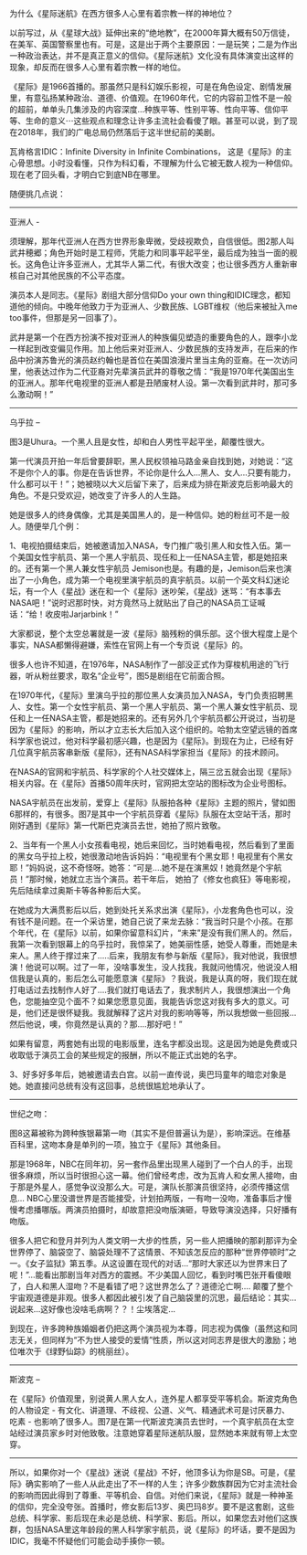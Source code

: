 为什么《星际迷航》在西方很多人心里有着宗教一样的神地位？

以前写过，从《星球大战》延伸出来的“绝地教”，在2000年算大概有50万信徒，在美军、英国警察里也有。可是，这是出于两个主要原因：一是玩笑；二是为作出一种政治表达，并不是真正意义的信仰。《星际迷航》文化没有具体演变出这样的现象，却反而在很多人心里有着宗教一样的地位。

《星际》是1966首播的。那虽然只是科幻娱乐影视，可是在角色设定、剧情发展里，有意弘扬某种政治、道德、价值观。在1960年代，它的内容前卫性不是一般的超前，单单头几集涉及的内容深度…种族平等、性别平等、性向平等、信仰平等、生命的意义⋯这些观点和理念让许多主流社会看傻了眼。甚至可以说，到了现在2018年，我们的广电总局仍然落后于这半世纪前的美剧。

瓦肯格言IDIC：Infinite Diversity in Infinite Combinations， 这是《星际》的主心骨思想。小时没看懂，只作为科幻看，不理解为什么它被无数人视为一种信仰。现在老了回头看，才明白它到底NB在哪里。

随便挑几点说：

--------------------

亚洲人 -

须理解，那年代亚洲人在西方世界形象卑微，受歧视欺负，自信很低。图2那人叫武井穂郷；角色开始时是工程师，凭能力和同事平起平坐，最后成为独当一面的舰长。这角色让许多亚洲人，尤其华人第二代，有很大改变；也让很多西方人重新审核自己对其他民族的不公平态度。

演员本人是同志。《星际》剧组大部分信仰Do your own thing和IDIC理念，都知道他的倾向。中晚年他致力于为亚洲人、少数民族、LGBT维权（他后来被扯入me too事件，但那是另一回事了）。

武井是第一个在西方扮演不按对亚洲人的种族偏见塑造的重要角色的人，跟李小龙一样起到改变偏见作用。加上他后来对亚洲人、少数民族的支持发声，在后来的作品中扮演苏鲁光的演员赵约翰也是首位在美国浪漫片里当主角的亚裔。在一次访问里，他表达过作为二代亚裔对先辈演员武井的尊敬之情：“我是1970年代美国出生的亚洲人。那年代电视里的亚洲人都是丑陋废材人设。第一次看到武井时，那可多么激动啊！”

--------------------

乌乎拉 –

图3是Uhura。一个黑人且是女性，却和白人男性平起平坐，颠覆性很大。

第一代演员开拍一年后曾要辞职，黑人民权领袖马路金亲自找到她，对她说：“这不是你个人的事。你是在告诉世界，不论你是什么人...黑人、女人...只要有能力，什么都可以干！”；她被晓以大义后留下来了，后来成为排在斯波克后影响最大的角色。不是只受欢迎，她改变了许多人的人生路。

她是很多人的终身偶像，尤其是美国黑人的，是一种信仰。她的粉丝可不是一般人。随便举几个例：

1、电视拍摄结束后，她被邀请加入NASA，专门推广吸引黑人和女性入伍。第一个美国女性宇航员、第一个黑人宇航员、现任和上一任NASA主管，都是她招来的。还有第一个黑人兼女性宇航员 Jemison也是。有趣的是，Jemison后来也演出了一小角色，成为第一个电视里演宇航员的真宇航员。以前一个英文科幻迷论坛，有一个人《星战》迷在和一个《星际》迷吵架，《星战》迷骂：“有本事去NASA吧！”说时迟那时快，对方竟然马上就贴出了自己的NASA员工证喊话：“给！收皮啦Jarjarbink！”

大家都说，整个太空总署就是一波《星际》脑残粉的俱乐部。这个很大程度上是个事实，NASA都懒得避嫌，索性在官网上有一个专页说《星际》的。

很多人也许不知道，在1976年，NASA制作了一部没正式作为穿梭机用途的飞行器，听从粉丝要求，取名“企业号”，图5是剧组在它前面合照。

在1970年代，《星际》里演乌乎拉的那位黑人女演员加入NASA，专门负责招聘黑人、女性。第一个女性宇航员、第一个黑人宇航员、第一个黑人兼女性宇航员、现任和上一任NASA主管，都是她招来的。还有另外几个宇航员都公开说过，当初是因为《星际》的影响，所以才立志长大后加入这个组织的。哈勃太空望远镜的首席科学家也说过，他对科学最初感兴趣，也是因为《星际》。到现在为止，已经有好几位真宇航员客串新版《星际》，还有NASA科学家担当《星际》的技术顾问。

在NASA的官网和宇航员、科学家的个人社交媒体上，隔三岔五就会出现《星际》相关内容。在《星际》首播50周年庆时，官网把太空站的图标改为企业号图标。

NASA宇航员在出发前，爱穿上《星际》队服拍各种《星际》主题的照片，譬如图6那样的，有很多。图7是其中一个宇航员穿着《星际》队服在太空站干活，那时刚好遇到《星际》第一代斯巴克演员去世，她拍了照片致敬。

2、当年有一个黑人小女孩看电视，她后来回忆，当时她看电视，然后看到了里面的黑女乌乎拉上校，她很激动地告诉妈妈：“电视里有个黑女耶！电视里有个黑女耶！”妈妈说，这不奇怪呀。她答：“可是....她不是在演黑奴！她竟然是个宇航员！”那时候，她就立志当个演员。若干年后， 她拍了《修女也疯狂》等电影视，先后陆续拿过奥斯卡等各种影后大奖。

在她成为大满贯影后以后，她到处托关系求出演《星际》，小龙套角色也可以，没有钱不是问题。在一个采访里，她自己说了来龙去脉：“我当时只是个小孩。在那个年代，在《星际》以前，如果你留意科幻片，“未来”是没有我们黑人的。然后，我第一次看到银幕上的乌乎拉时，我惊呆了，她美丽性感，她受人尊重，而她是未来人。黑人终于撑过来了.....后来，我朋友有参与新版《星际》，我对他说，我很想演！他说可以啊。过了一年，没啥事发生，没人找我，我就问他情况，他说没人相信我是认真的，影后怎么可能愿意演《星际》？我说，我是认真的呀，我们现在就打电话过去找制作人好了....我们就打电话去了，我求制片人，我很想演出一个角色，您能抽空见个面不？如果您愿意见面，我能告诉您这对我有多大的意义。可是，他们还是很怀疑我。我就解释了这片对我的影响等等，所以我想做一些回报...然后他说，噢，你竟然是认真的？那....那好吧！”

如果有留意，两套她有出现的电影版里，连名字都没出现。这是因为她是免费或只收取低于演员工会的某些规定的报酬，所以不能正式出她的名字。

3、好多好多年后，她被邀请去白宫。以前一直传说，奥巴玛童年的暗恋对象是她。她直接问总统有没有这回事，总统很尴尬地承认了。

--------------------

世纪之吻：

图8这幕被称为跨种族银幕第一吻（其实不是但普遍认为是），影响深远。在维基百科里，这吻本身是单列的一项，独立于《星际》其他条目。

那是1968年，NBC在同年初，另一套作品里出现黑人碰到了一个白人的手，出现很多麻烦，所以当时很担心这一幕。他们曾经考虑，改为瓦肯人和女黑人接吻，由于那是外星人，感觉争议没那么大。可是，演队长那演员很坚持，必须传播这信息... NBC心里没谱世界是否能接受，计划拍两版，一有吻一没吻，准备事后才慢慢考虑播哪版。两演员拍摄时，却故意把没吻版演砸，导致导演没选择，只好播有吻版。

很多人把它和登月并列为人类文明一大步的性质，另一些人把播映的那刹那评为全世界停了、脑袋空了、脑袋处理不了这情景、不知该怎反应的那种“世界停顿时”之一。《女子监狱》第五季。从这设置在现代的对话...“那时大家还以为世界末日了呢！”...能看出那剧当年对西方的震撼。不少美国人回忆，看到时嘴巴张开看傻眼了，白人和黑人湿吻？不是看错了吧？这世界怎么了？道德沦亡啊.... 颠覆了整个宇宙观道德是非观。很多人都因此被引发了自己脑袋里的沉思，最后结论：其实…说起来…这好像也没啥毛病啊？？！尘埃落定...

到现在，许多跨种族婚姻者仍把这两个演员视为本尊，同志视为偶像（虽然这和同志无关，但同样为“不为世人接受的爱情”性质，所以这对同志界是很大的激励；地位唯次于《绿野仙踪》的桃丽丝）。

--------------------

斯波克 –

在《星际》价值观里，别说黄人黑人女人，连外星人都享受平等机会。斯波克角色的人物设定 - 有文化、讲道理、不歧视、公道、义气、精通武术可是讨厌暴力、吃素 - 也影响了很多人。图7是在第一代斯波克演员去世时，一个真宇航员在太空站经过演员家乡时对他致敬。注意她穿着星际迷航队服，显然她本来就有带上太空穿。

--------------------

所以，如果你对一个《星战》迷说《星战》不好，他顶多认为你是SB。可是，《星际》确实影响了一些人从此走出了不一样的人生；许多少数族群因为它对主流社会的影响而因此得到了尊重、平等机会、自信。对他们来说，《星际》就是一种神圣的信仰，完全没夸张。首播时，修女影后13岁、奥巴玛8岁。要不是这套剧，这些总统、科学家、影后现在未必是总统、科学家、影后。所以，如果您去对他们这族群，包括NASA里这年龄段的黑人科学家宇航员，说《星际》的坏话，要不是因为IDIC，我毫不怀疑他们可能会动手揍你一顿。
